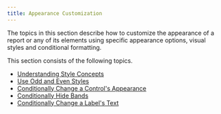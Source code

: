 ```yaml
---
title: Appearance Customization
---
```

The topics in this section describe how to customize the appearance of a report or any of its elements using specific appearance options, visual styles and conditional formatting.

This section consists of the following topics.
* [Understanding Style Concepts](../../../../../interface-elements-for-desktop/articles/report-designer/report-designer-for-wpf/creating-reports/appearance-customization/understanding-style-concepts.md)
* [Use Odd and Even Styles](../../../../../interface-elements-for-desktop/articles/report-designer/report-designer-for-wpf/creating-reports/appearance-customization/use-odd-and-even-styles.md)
* [Conditionally Change a Control's Appearance](../../../../../interface-elements-for-desktop/articles/report-designer/report-designer-for-wpf/creating-reports/appearance-customization/conditionally-change-a-control's-appearance.md)
* [Conditionally Hide Bands](../../../../../interface-elements-for-desktop/articles/report-designer/report-designer-for-wpf/creating-reports/appearance-customization/conditionally-hide-bands.md)
* [Conditionally Change a Label's Text](../../../../../interface-elements-for-desktop/articles/report-designer/report-designer-for-wpf/creating-reports/appearance-customization/conditionally-change-a-label's-text.md)